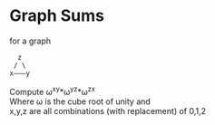 # Graph Sums
for a graph 
```
  z
 / \
x———y
```

Compute ω<sup>xy</sup>*ω<sup>yz</sup>*ω<sup>zx</sup> <br>
Where ω is the cube root of unity and <br> 
x,y,z are all combinations (with replacement) of 0,1,2
